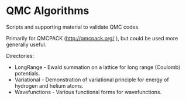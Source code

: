 # QMC Algorithms
Scripts and supporting material to validate QMC codes.

Primarily for QMCPACK (http://qmcpack.org/ ), but could be used more generally useful.

Directories:
* LongRange - Ewald summation on a lattice for long range (Coulomb) potentials.
* Variational - Demonstration of variational principle for energy of hydrogen and helium atoms.
* Wavefunctions - Various functional forms for wavefunctions.
